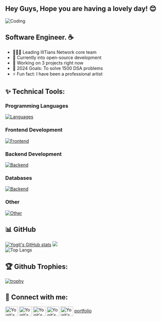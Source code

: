 ## Hey Guys, Hope you are having a lovely day! 😊

<img  align="center" alt="Coding" src="https://justpaste.it/img/small/b2a8815f076de410c694851ed24a4cdd.jpg"></img>

## Software Engineer. ☕ 

- 👨🏻‍💼 Leading IIITians Network core team
- 🌱 Currently into open-source development
- 👯 Working on 3 projects right now
- 🥅 2024 Goals: To solve 1500 DSA problems
- ⚡ Fun fact: I have been a professional artist

## ✨ Technical Tools: 

### Programming Languages
[![Languages](https://skillicons.dev/icons?i=cpp,c,js,ts,java,dart,python)](https://skillicons.dev) <br/>
### Frontend Development
[![Frontend](https://skillicons.dev/icons?i=react,next,tailwind,materialui,html,css,bootstrap)](https://skillicons.dev)
### Backend Development
[![Backend](https://skillicons.dev/icons?i=nodejs,express,postman)](https://skillicons.dev)
### Databases
[![Backend](https://skillicons.dev/icons?i=mongodb,mysql,firebase)](https://skillicons.dev)
### Other
[![Other](https://skillicons.dev/icons?i=vscode,git,github,bash,figma)](https://skillicons.dev)

## 📊 GitHub
[![Yogit's GitHub stats](https://github-readme-stats.vercel.app/api?username=yogeyyy&show_icons=true&theme=vision-friendly-dark)](https://github.com/yogeyyy/github-readme-stats)
![](https://github-readme-streak-stats.herokuapp.com/?user=yogeyyy&theme=vision-friendly-dark&hide_border=false)<br/>
![Top Langs](https://github-readme-stats.vercel.app/api/top-langs/?username=yogeyyy&layout=compact&theme=vision-friendly-dark)

## 🏆️ Github Trophies: 
[![trophy](https://github-profile-trophy.vercel.app/?username=yogeyyy&theme=onestar)](https://github.com/yogeyyy/github-profile-trophy)


## 🙌 Connect with me:

<p align="left">
<a href="https://twitter.com/yogitnainani" target="blank"><img align="center" src="https://raw.githubusercontent.com/rahuldkjain/github-profile-readme-generator/master/src/images/icons/Social/twitter.svg" alt="Yogit's Twitter" height="30" width="40" /></a>
<a href="https://linkedin.com/in/yogitnainani" target="blank"><img align="center" src="https://raw.githubusercontent.com/rahuldkjain/github-profile-readme-generator/master/src/images/icons/Social/linked-in-alt.svg" alt="Yogit's LinkedIn" height="30" width="40" /></a>
<a href="https://instagram.com/yogitnainani" target="blank"><img align="center" src="https://raw.githubusercontent.com/rahuldkjain/github-profile-readme-generator/master/src/images/icons/Social/instagram.svg" alt="Yogit's Instagram" height="30" width="40" /></a>
<a href="https://codeforces.com/profile/yogitnainani" target="blank"><img align="center" src="https://raw.githubusercontent.com/rahuldkjain/github-profile-readme-generator/master/src/images/icons/Social/codeforces.svg" alt="Yogit's Codeforces" height="30" width="40" /></a>
<a href="https://www.leetcode.com/coffeebarista" target="blank"><img align="center" src="https://raw.githubusercontent.com/rahuldkjain/github-profile-readme-generator/master/src/images/icons/Social/leet-code.svg" alt="Yogit's Leetcode" height="30" width="40" /></a>
<a href="https://www.yogitnainani.tech/" target="blank">portfolio</a>
</p>

